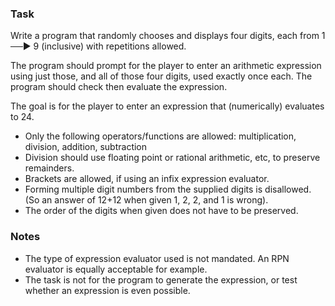 ### Task
Write a program that randomly chooses and displays four digits, each from 1 ──► 9 (inclusive) with repetitions allowed.

The program should prompt for the player to enter an arithmetic expression using just those, and all of those four digits, used exactly once each. The program should check then evaluate the expression.

The goal is for the player to enter an expression that (numerically) evaluates to 24.
- Only the following operators/functions are allowed: multiplication, division, addition, subtraction
- Division should use floating point or rational arithmetic, etc, to preserve remainders.
- Brackets are allowed, if using an infix expression evaluator.
- Forming multiple digit numbers from the supplied digits is disallowed. (So an answer of 12+12 when given 1, 2, 2, and 1 is wrong).
- The order of the digits when given does not have to be preserved.

### Notes
- The type of expression evaluator used is not mandated. An RPN evaluator is equally acceptable for example.
- The task is not for the program to generate the expression, or test whether an expression is even possible.
